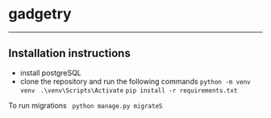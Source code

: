 # gadgetry
***
## Installation instructions
- install postgreSQL
- clone the repository and run the following commands
 ` python -m venv venv `
 ` .\venv\Scripts\Activate`
 `pip install -r requirements.txt `

To run migrations
` python manage.py migrateS`

